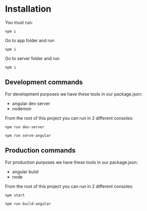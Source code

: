 # Installation

You must run:

```
npm i
```

Go to app folder and run
```
npm i
```

Go to server folder and run
```
npm i
```

## Development commands

For development purposes we have these tools in our package.json:
* angular dev server
* nodemon

From the root of this project you can run in 2 different consoles:
```
npm run dev-server
```
```
npm run serve-angular
```

## Production commands

For production purposes we have these tools in our package.json:
* angular build
* node

From the root of this project you can run in 2 different consoles:
```
npm start
```
```
npm run build-angular
```
